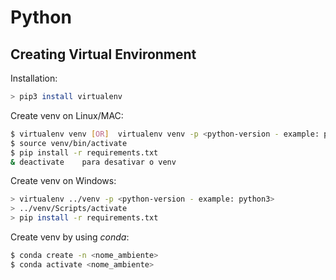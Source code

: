 # Python

## Creating Virtual Environment

Installation:
```bash  
> pip3 install virtualenv
```

Create venv on Linux/MAC:
```bash   
$ virtualenv venv [OR]  virtualenv venv -p <python-version - example: python3>
$ source venv/bin/activate 
$ pip install -r requirements.txt
& deactivate    para desativar o venv
```
Create venv on Windows:
```bash
> virtualenv ../venv -p <python-version - example: python3>
> ../venv/Scripts/activate
> pip install -r requirements.txt
```
Create venv by using *conda*:
```bash
$ conda create -n <nome_ambiente>          
$ conda activate <nome_ambiente>      
```